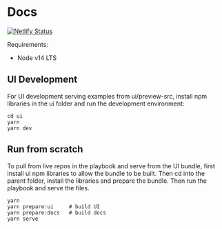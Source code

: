 # Docs

[![Netlify Status](https://api.netlify.com/api/v1/badges/6e1a2f3c-f2c8-43bf-a3cd-40e2a9530fe0/deploy-status)](https://app.netlify.com/sites/tender-lichterman-b7b0cc/deploys)

Requirements:

* Node v14 LTS

## UI Development

For UI development serving examples from ui/preview-src, install npm libraries in the ui folder and run the development environment:

```console
cd ui
yarn
yarn dev
```

## Run from scratch

To pull from live repos in the playbook and serve from the UI bundle, first install ui npm libraries to allow the bundle to be built. Then cd into the parent folder, install the libraries and prepare the bundle. Then run the playbook and serve the files.

```console
yarn
yarn prepare:ui     # build UI
yarn prepare:docs   # build docs
yarn serve
```

